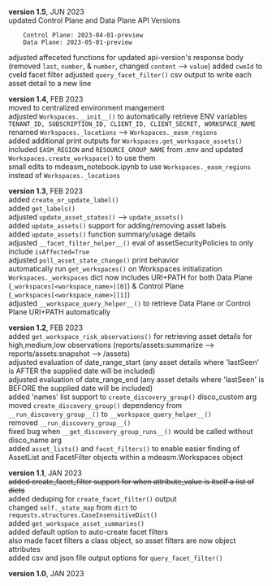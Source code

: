 **version 1.5**, JUN 2023  
updated Control Plane and Data Plane API Versions  
```
    Control Plane: 2023-04-01-preview
    Data Plane: 2023-05-01-preview
```
adjusted affeceted functions for updated api-version's response body (removed `last`, `number`, & `number`, changed `content` --> `value`)
added `cweId` to cveId facet filter
adjusted `query_facet_filter()` csv output to write each asset detail to a new line

**version 1.4**, FEB 2023  
moved to centralized environment mangement  
adjusted `Workspaces.__init__()` to automatically retrieve ENV variables `TENANT_ID, SUBSCRIPTION_ID, CLIENT_ID, CLIENT_SECRET, WORKSPACE_NAME`  
renamed `Workspaces._locations` --> `Workspaces._easm_regions`  
added additional print outputs for `Workspaces.get_workspace_assets()`  
included `EASM_REGION` and `RESOURCE_GROUP_NAME` from .env and updated `Workspaces.create_workspace()` to use them  
small edits to mdeasm_notebook.ipynb to use `Workspaces._easm_regions` instead of `Workspaces._locations`

**version 1.3**, FEB 2023  
added `create_or_update_label()`  
added `get_labels()`  
adjusted `update_asset_states()` --> `update_assets()`  
added `update_assets()` support for adding/removing asset labels  
added `update_assets()` function summary/usage details  
adjusted `__facet_filter_helper__()` eval of assetSecurityPolicies to only include `isAffected=True`  
adjusted `poll_asset_state_change()` print behavior  
automatically run `get_workspaces()` on Workspaces initialization  
`Workspaces._workspaces` dict now includes URI+PATH for both Data Plane (`_workspaces[<workspace_name>][0]`) & Control Plane (`_workspaces[<workspace_name>][1]`)  
adjusted `__workspace_query_helper__()` to retrieve Data Plane or Control Plane URI+PATH automatically  


**version 1.2**, FEB 2023  
added `get_workspace_risk_observations()` for retrieving asset details for high,medium,low observations (reports/assets:summarize --> reports/assets:snapshot --> /assets)  
adjusted evaluation of date_range_start (any asset details where 'lastSeen' is AFTER the supplied date will be included)  
adjusted evaluation of date_range_end (any asset details where 'lastSeen' is BEFORE the supplied date will be included)  
added 'names' list support to `create_discovery_group()` disco_custom arg  
moved `create_discovery_group()` dependency from `__run_discovery_group__()` to `__workspace_query_helper__()`  
removed `__run_discovery_group__()`  
fixed bug when `__get_discovery_group_runs__()` would be called without disco_name arg  
added `asset_lists()` and `facet_filters()` to enable easier finding of AssetList and FacetFilter objects within a mdeasm.Workspaces object  


**version 1.1**, JAN 2023  
~~added create_facet_filter support for when attribute_value is itself a list of dicts~~  
added deduping for `create_facet_filter()` output  
changed `self._state_map` from `dict` to `requests.structures.CaseInsensitiveDict()`  
added `get_workspace_asset_summaries()`  
added default option to auto-create facet filters    
also made facet filters a class object, so asset filters are now object attributes  
added csv and json file output options for `query_facet_filter()`  


**version 1.0**, JAN 2023